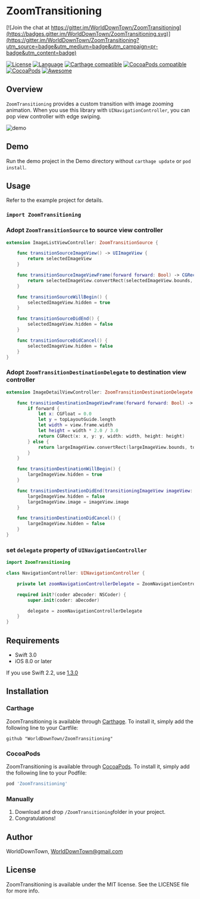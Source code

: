 # ZoomTransitioning

[![Join the chat at https://gitter.im/WorldDownTown/ZoomTransitioning](https://badges.gitter.im/WorldDownTown/ZoomTransitioning.svg)](https://gitter.im/WorldDownTown/ZoomTransitioning?utm_source=badge&utm_medium=badge&utm_campaign=pr-badge&utm_content=badge)

[![License](https://img.shields.io/:license-mit-blue.svg)](https://doge.mit-license.org)
[![Language](https://img.shields.io/badge/language-swift-orange.svg?style=flat)](https://developer.apple.com/swift)
[![Carthage compatible](https://img.shields.io/badge/Carthage-compatible-4BC51D.svg?style=flat)](https://github.com/Carthage/Carthage)
[![CocoaPods compatible](https://img.shields.io/cocoapods/v/ZoomTransitioning.svg?style=flat)](http://cocoadocs.org/docsets/ZoomTransitioning/)
[![CocoaPods](https://img.shields.io/cocoapods/dt/ZoomTransitioning.svg)](http://cocoadocs.org/docsets/ZoomTransitioning/)
[![Awesome](https://cdn.rawgit.com/sindresorhus/awesome/d7305f38d29fed78fa85652e3a63e154dd8e8829/media/badge.svg)](https://github.com/matteocrippa/awesome-swift#animation)

## Overview
`ZoomTransitioning` provides a custom transition with image zooming animation.
When you use this library with `UINavigationController`, you can pop view controller with edge swiping.

![demo](images/demo.gif)

## Demo
Run the demo project in the Demo directory without `carthage update` or `pod install`.

## Usage
Refer to the example project for details.

### `import ZoomTransitioning`
### Adopt `ZoomTransitionSource` to source view controller

```swift
extension ImageListViewController: ZoomTransitionSource {

    func transitionSourceImageView() -> UIImageView {
        return selectedImageView
    }

    func transitionSourceImageViewFrame(forward forward: Bool) -> CGRect {
        return selectedImageView.convertRect(selectedImageView.bounds, toView: view)
    }

    func transitionSourceWillBegin() {
        selectedImageView.hidden = true
    }

    func transitionSourceDidEnd() {
        selectedImageView.hidden = false
    }

    func transitionSourceDidCancel() {
        selectedImageView.hidden = false
    }
}
```

### Adopt `ZoomTransitionDestinationDelegate` to destination view controller

```swift
extension ImageDetailViewController: ZoomTransitionDestinationDelegate {

    func transitionDestinationImageViewFrame(forward forward: Bool) -> CGRect {
        if forward {
            let x: CGFloat = 0.0
            let y = topLayoutGuide.length
            let width = view.frame.width
            let height = width * 2.0 / 3.0
            return CGRect(x: x, y: y, width: width, height: height)
        } else {
            return largeImageView.convertRect(largeImageView.bounds, toView: view)
        }
    }

    func transitionDestinationWillBegin() {
        largeImageView.hidden = true
    }

    func transitionDestinationDidEnd(transitioningImageView imageView: UIImageView) {
        largeImageView.hidden = false
        largeImageView.image = imageView.image
    }

    func transitionDestinationDidCancel() {
        largeImageView.hidden = false
    }
}
```

### set `delegate` property of `UINavigationController`

```swift
import ZoomTransitioning

class NavigationController: UINavigationController {

    private let zoomNavigationControllerDelegate = ZoomNavigationControllerDelegate()

    required init?(coder aDecoder: NSCoder) {
        super.init(coder: aDecoder)

        delegate = zoomNavigationControllerDelegate
    }
}
```

## Requirements
- Swift 3.0
- iOS 8.0 or later

If you use Swift 2.2, use [1.3.0](https://github.com/WorldDownTown/ZoomTransitioning/releases/tag/1.3.0)

## Installation

### Carthage
ZoomTransitioning is available through [Carthage](https://github.com/Carthage/Carthage). To install it, simply add the following line to your Cartfile:

```
github "WorldDownTown/ZoomTransitioning"
```

### CocoaPods
ZoomTransitioning is available through [CocoaPods](http://cocoapods.org). To install it, simply add the following line to your Podfile:

```ruby
pod 'ZoomTransitioning'
```

### Manually
1. Download and drop ```/ZoomTransitioning```folder in your project.  
2. Congratulations!

## Author
WorldDownTown, WorldDownTown@gmail.com

## License
ZoomTransitioning is available under the MIT license. See the LICENSE file for more info.

